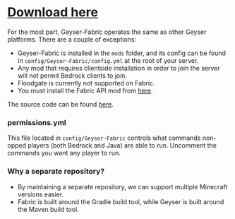 # [Download here](https://ci.nukkitx.com/job/GeyserMC/job/Geyser-Fabric/job/java-1.16/lastSuccessfulBuild/artifact/build/libs/Geyser-Fabric-1.0-SNAPSHOT.jar)

For the most part, Geyser-Fabric operates the same as other Geyser platforms. There are a couple of exceptions:

- Geyser-Fabric is installed in the `mods` folder, and its config can be found in `config/Geyser-Fabric/config.yml` at the root of your server.
- Any mod that requires clientside installation in order to join the server will not permit Bedrock clients to join.
- Floodgate is currently not supported on Fabric.
- You must install the Fabric API mod from [here](https://www.curseforge.com/minecraft/mc-mods/fabric-api).

The source code can be found [here](https://github.com/GeyserMC/Geyser-Fabric).

### permissions.yml

This file located in `config/Geyser-Fabric` controls what commands non-opped players (both Bedrock and Java) are able to run. Uncomment the commands you want any player to run.

### Why a separate repository?

- By maintaining a separate repository, we can support multiple Minecraft versions easier.
- Fabric is built around the Gradle build tool, while Geyser is built around the Maven build tool.